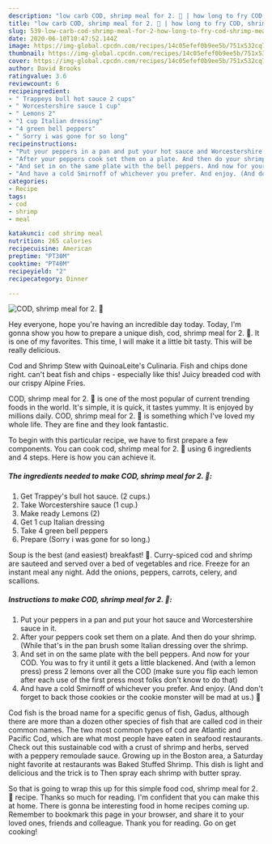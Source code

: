 ```yaml
---
description: "low carb COD, shrimp meal for 2. 🙂 | how long to fry COD, shrimp meal for 2. 🙂"
title: "low carb COD, shrimp meal for 2. 🙂 | how long to fry COD, shrimp meal for 2. 🙂"
slug: 539-low-carb-cod-shrimp-meal-for-2-how-long-to-fry-cod-shrimp-meal-for-2
date: 2020-06-10T10:47:52.144Z
image: https://img-global.cpcdn.com/recipes/14c05efef0b9ee5b/751x532cq70/cod-shrimp-meal-for-2-🙂-recipe-main-photo.jpg
thumbnail: https://img-global.cpcdn.com/recipes/14c05efef0b9ee5b/751x532cq70/cod-shrimp-meal-for-2-🙂-recipe-main-photo.jpg
cover: https://img-global.cpcdn.com/recipes/14c05efef0b9ee5b/751x532cq70/cod-shrimp-meal-for-2-🙂-recipe-main-photo.jpg
author: David Brooks
ratingvalue: 3.6
reviewcount: 6
recipeingredient:
- " Trappeys bull hot sauce 2 cups"
- " Worcestershire sauce 1 cup"
- " Lemons 2"
- "1 cup Italian dressing"
- "4 green bell peppers"
- " Sorry i was gone for so long"
recipeinstructions:
- "Put your peppers in a pan and put your hot sauce and Worcestershire sauce in it."
- "After your peppers cook set them on a plate. And then do your shrimp. (While that&#39;s in the pan brush some Italian dressing over the shrimp."
- "And set in on the same plate with the bell peppers. And now for your COD. You was to fry it until it gets a little blackened. And (with a lemon press) press 2 lemons over all the COD (make sure you flip each lemon after each use of the first press most folks don&#39;t know to do that)"
- "And have a cold Smirnoff of whichever you prefer. And enjoy. (And don&#39;t forget to back those cookies or the cookie monster will be mad at us.) 🙂"
categories:
- Recipe
tags:
- cod
- shrimp
- meal

katakunci: cod shrimp meal 
nutrition: 265 calories
recipecuisine: American
preptime: "PT30M"
cooktime: "PT40M"
recipeyield: "2"
recipecategory: Dinner

---
```



![COD, shrimp meal for 2. 🙂](https://img-global.cpcdn.com/recipes/14c05efef0b9ee5b/751x532cq70/cod-shrimp-meal-for-2-🙂-recipe-main-photo.jpg)

Hey everyone, hope you're having an incredible day today. Today, I'm gonna show you how to prepare a unique dish, cod, shrimp meal for 2. 🙂. It is one of my favorites. This time, I will make it a little bit tasty. This will be really delicious.

Cod and Shrimp Stew with QuinoaLeite&#39;s Culinaria. Fish and chips done right. can&#39;t beat fish and chips - especially like this! Juicy breaded cod with our crispy Alpine Fries.

COD, shrimp meal for 2. 🙂 is one of the most popular of current trending foods in the world. It's simple, it is quick, it tastes yummy. It is enjoyed by millions daily. COD, shrimp meal for 2. 🙂 is something which I've loved my whole life. They are fine and they look fantastic.


To begin with this particular recipe, we have to first prepare a few components. You can cook cod, shrimp meal for 2. 🙂 using 6 ingredients and 4 steps. Here is how you can achieve it.

<!--inarticleads1-->

##### The ingredients needed to make COD, shrimp meal for 2. 🙂:

1. Get  Trappey&#39;s bull hot sauce. (2 cups.)
1. Take  Worcestershire sauce (1 cup.)
1. Make ready  Lemons (2)
1. Get 1 cup Italian dressing
1. Take 4 green bell peppers
1. Prepare  (Sorry i was gone for so long.)


Soup is the best (and easiest) breakfast! 🙂. Curry-spiced cod and shrimp are sauteed and served over a bed of vegetables and rice. Freeze for an instant meal any night. Add the onions, peppers, carrots, celery, and scallions. 

<!--inarticleads2-->

##### Instructions to make COD, shrimp meal for 2. 🙂:

1. Put your peppers in a pan and put your hot sauce and Worcestershire sauce in it.
1. After your peppers cook set them on a plate. And then do your shrimp. (While that&#39;s in the pan brush some Italian dressing over the shrimp.
1. And set in on the same plate with the bell peppers. And now for your COD. You was to fry it until it gets a little blackened. And (with a lemon press) press 2 lemons over all the COD (make sure you flip each lemon after each use of the first press most folks don&#39;t know to do that)
1. And have a cold Smirnoff of whichever you prefer. And enjoy. (And don&#39;t forget to back those cookies or the cookie monster will be mad at us.) 🙂


Cod fish is the broad name for a specific genus of fish, Gadus, although there are more than a dozen other species of fish that are called cod in their common names. The two most common types of cod are Atlantic and Pacific Cod, which are what most people have eaten in seafood restaurants. Check out this sustainable cod with a crust of shrimp and herbs, served with a peppery remoulade sauce. Growing up in the Boston area, a Saturday night favorite at restaurants was Baked Stuffed Shrimp. This dish is light and delicious and the trick is to Then spray each shrimp with butter spray. 

So that is going to wrap this up for this simple food cod, shrimp meal for 2. 🙂 recipe. Thanks so much for reading. I'm confident that you can make this at home. There is gonna be interesting food in home recipes coming up. Remember to bookmark this page in your browser, and share it to your loved ones, friends and colleague. Thank you for reading. Go on get cooking!
